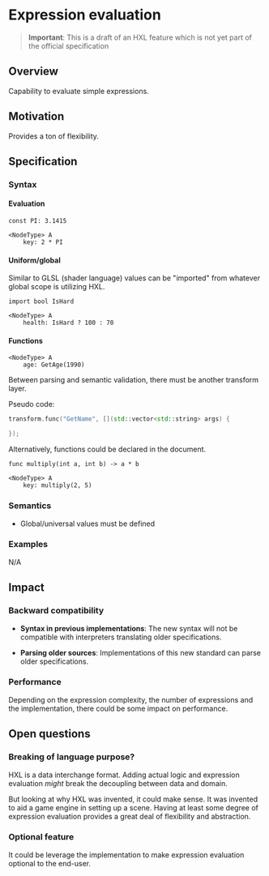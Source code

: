 # Expression evaluation

> **Important**:
> This is a draft of an HXL feature which is not yet part of the official specification

## Overview

Capability to evaluate simple expressions.

## Motivation

Provides a ton of flexibility.

## Specification

### Syntax

#### Evaluation

````text
const PI: 3.1415

<NodeType> A
    key: 2 * PI
````

#### Uniform/global

Similar to GLSL (shader language) values can be "imported" from
whatever global scope is utilizing HXL.

```text
import bool IsHard

<NodeType> A
    health: IsHard ? 100 : 70 
```

#### Functions

`````text
<NodeType> A
    age: GetAge(1990)
`````

Between parsing and semantic validation, there must be another transform
layer.

Pseudo code:

````cpp
transform.func("GetName", [](std::vector<std::string> args) {

});
````

Alternatively, functions could be declared in the document.

````text
func multiply(int a, int b) -> a * b

<NodeType> A
    key: multiply(2, 5)
````

### Semantics

- Global/universal values must be defined

### Examples

N/A

## Impact

### Backward compatibility

- **Syntax in previous implementations**: The new syntax will not
  be compatible with interpreters translating older specifications.

- **Parsing older sources**: Implementations of this new standard
  can parse older specifications.

### Performance

Depending on the expression complexity, the number of expressions
and the implementation, there could be some impact on performance.

## Open questions

### Breaking of language purpose?

HXL is a data interchange format. Adding actual logic and
expression evaluation _might_ break the decoupling between
data and domain.

But looking at why HXL was invented, it could make sense.
It was invented to aid a game engine in setting up a scene.
Having at least some degree of expression evaluation provides
a great deal of flexibility and abstraction.

### Optional feature

It could be leverage the implementation to make expression evaluation
optional to the end-user.
